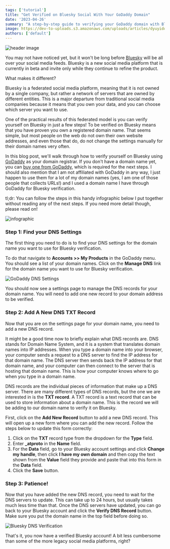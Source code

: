 ```yaml
---
tags: ['tutorial']
title: "Get Verified on Bluesky Social With Your GoDaddy Domain"
date: '2023-04-26'
summary: "A step-by-step guide to verifying your GoDaddy domain with Bluesky Social"
image: https://dev-to-uploads.s3.amazonaws.com/uploads/articles/dyuyidoqpgk23bb3zomx.png
authors: ['default']
---
```


![header image](https://dev-to-uploads.s3.amazonaws.com/uploads/articles/dyuyidoqpgk23bb3zomx.png)

You may not have noticed yet, but it won't be long before [Bluesky](https://bsky.app/) will be all over your social media feeds. Bluesky is a new social media platform that is currently in beta and invite only while they continue to refine the product. 

What makes it different? 

Bluesky is a federated social media platform, meaning that it is not owned by a single company, but rather a network of servers that are owned by different entities. This is a major departure from traditional social media companies because it means that you own your data, and you can choose which server you want to use.

One of the practical results of this federated model is you can verify yourself on Bluesky in just a few steps! To be verified on Bluesky means that you have proven you own a registered domain name. That seems simple, but most people on the web do not own their own website addresses, and even those that do, do not change the settings manually for their domain names very often. 

In this blog post, we'll walk through how to verify yourself on Bluesky using [GoDaddy](https://www.godaddy.com/) as your domain registrar. If you don't have a domain name yet, you can [buy one from GoDaddy](https://www.godaddy.com/domains/domain-name-search), which is required for the next steps. I should also mention that I am not affiliated with GoDaddy in any way, I just happen to use them for a lot of my domain names (yes, I am one of those people that collects URLs!) and I used a domain name I have through GoDaddy for Bluesky verification.

tl;dr: You can follow the steps in this handy infographic below I put together without reading any of the next steps. If you need more detail though, please read on!

![infographic](static/images/posts/bluesky_godaddy/bluesky_godaddy.png)

### Step 1: Find your DNS Settings

The first thing you need to do is to find your DNS settings for the domain name you want to use for Bluesky verification.

To do that navigate to **Accounts >> My Products** in the GoDaddy menu. You should see a list of your domain names. Click on the **Manage DNS** link for the domain name you want to use for Bluesky verification.

![GoDaddy DNS Settings](static/images/posts/bluesky_godaddy/manage_dns.png)

You should now see a settings page to manage the DNS records for your domain name. You will need to add one new record to your domain address to be verified.

### Step 2: Add A New DNS TXT Record

Now that you are on the settings page for your domain name, you need to add a new DNS record.

It might be a good time now to briefly explain what DNS records are. DNS stands for Domain Name System, and it is a system that translates domain names into IP addresses. When you type a domain name into your browser, your computer sends a request to a DNS server to find the IP address for that domain name. The DNS server then sends back the IP address for that domain name, and your computer can then connect to the server that is hosting that domain name. This is how your computer knows where to go when you type in a domain name.

DNS records are the individual pieces of information that make up a DNS server. There are many different types of DNS records, but the one we are interested in is the **TXT record**. A TXT record is a text record that can be used to store information about a domain name. This is the record we will be adding to our domain name to verify it on Bluesky.

First, click on the **Add New Record** button to add a new DNS record. This will open up a new form where you can add the new record. Follow the steps below to update this form correctly:

1. Click on the **TXT** record type from the dropdown for the **Type** field.
2. Enter **_atproto** in the **Name** field.
3. For the **Data** field, go to your Bluesky account settings and click **Change my handle**, then click **I have my own domain** and then copy the text shown from the **Value** field they provide and paste that into this form in the **Data** field.
4. Click the **Save** button.

### Step 3: Patience!

Now that you have added the new DNS record, you need to wait for the DNS servers to update. This can take up to 24 hours, but usually takes much less time than that. Once the DNS servers have updated, you can go back to your Bluesky account and click the **Verify DNS Record** button. Make sure you put the domain name in the top field before doing so. 

![Bluesky DNS Verification](static/images/posts/bluesky_godaddy/bluesky_verify_menu.png)

That's it, you now have a verified Bluesky account! A bit less cumbersome than some of the more legacy social media platforms, right?